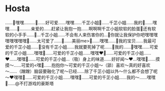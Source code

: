 # Hosta
……🤤嘿嘿………🤤……好可爱……嘿嘿……千芷小姐🤤……千芷小姐……我的🤤……嘿嘿……🤤………亲爱的……赶紧让我抱一抱……啊啊啊千芷小姐软软的脸蛋🤤还有软软的小手手……🤤…千芷小姐……不会有人来伤害你的…🤤你就让我保护你吧嘿嘿嘿嘿嘿嘿嘿嘿🤤……太可爱了……🤤……美丽me>🤤……嘿嘿……🤤我的宝贝……我最可爱的千芷小姐……🤤没有千芷小姐……我就要死掉了呢……🤤我的……🤤嘿嘿……可爱的千芷小姐……嘿嘿🤤……可爱的千芷小姐……嘿嘿❤️🤤……可爱的千芷小姐……❤️……嘿嘿🤤……可爱的千芷小姐…（吸）身上的味道……好好闻～❤️…嘿嘿🤤……摸摸～……可爱的<嘿🤤……抱抱你～可爱的千芷小姐～（舔）喜欢～真的好喜欢～……（蹭蹭）脑袋要融化了呢～已经……除了千芷小姐以外～什么都不会想了呢～❤️嘿嘿🤤……可爱的千芷小姐……嘿嘿🤤……可爱的千芷小姐……我的～……嘿嘿🤤……@不打游戏的豪斯塔 
